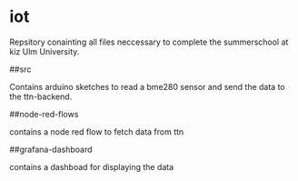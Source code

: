 # iot

Repsitory conainting all files neccessary to complete the summerschool at kiz Ulm University.

##src 

Contains arduino sketches to read a bme280 sensor and send the data to the ttn-backend.

##node-red-flows

contains a node red flow to fetch data from ttn

##grafana-dashboard

contains a dashboad for displaying the data
